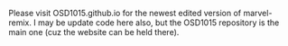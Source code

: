 Please visit OSD1015.github.io for the newest edited version of marvel-remix. 
I may be update code here also, but the OSD1015 repository is the main one (cuz the website can be held there). 
